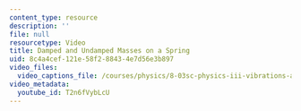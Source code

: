 ```yaml
---
content_type: resource
description: ''
file: null
resourcetype: Video
title: Damped and Undamped Masses on a Spring
uid: 8c4a4cef-121e-58f2-8843-4e7d56e3b897
video_files:
  video_captions_file: /courses/physics/8-03sc-physics-iii-vibrations-and-waves-fall-2016/part-i-mechanical-vibrations-and-waves/lecture-2/copy8_of_lecture-2-video/T2n6fVybLcU.vtt
video_metadata:
  youtube_id: T2n6fVybLcU
---
```

